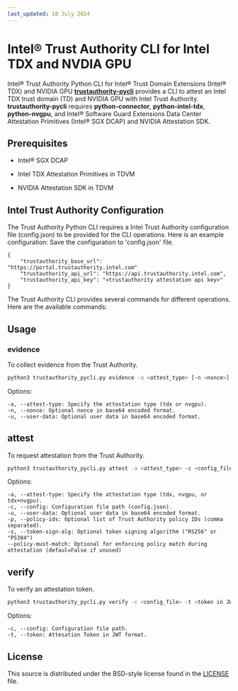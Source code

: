 ```yaml
---
last_updated: 10 July 2024
---
```


# Intel® Trust Authority CLI for Intel TDX and NVDIA GPU  

Intel® Trust Authority Python CLI for Intel® Trust Domain Extensions (Intel® TDX) and NVIDIA GPU [**trustauthority-pycli**](./cli) provides a CLI 
to attest an Intel TDX trust domain (TD) and NVIDIA GPU with Intel Trust Authority. **trustauthority-pycli** requires **python-connector**, **python-intel-tdx**, **python-nvgpu**, 
and Intel® Software Guard Extensions Data Center Attestation Primitives (Intel® SGX DCAP) and NVIDIA Attestation SDK. 

## Prerequisites
- Intel® SGX DCAP

- Intel TDX Attestation Primitives in TDVM

- NVIDIA Attestation SDK in TDVM

## Intel Trust Authority Configuration
The Trust Authority Python CLI requires a Intel Trust Authority configuration file (config.json) to be provided for the CLI operations. Here is an example configuration:
Save the configuration to 'config.json' file.

```
{
    "trustauthority_base_url": "https://portal.trustauthority.intel.com"
    "trustauthority_api_url": "https://api.trustauthority.intel.com",
    "trustauthority_api_key": "<trustauthority attestation api key>"
}
```

The Trust Authority CLI provides several commands for different operations. Here are the available commands:

## Usage
### evidence
To collect evidence from the Trust Authority.

```sh
python3 trustauthority_pycli.py evidence -a <attest_type> [-n <nonce>] [-u <user_data>]
```
Options:
```
-a, --attest-type: Specify the attestation type (tdx or nvgpu).
-n, --nonce: Optional nonce in base64 encoded format.
-u, --user-data: Optional user data in base64 encoded format.
```

## attest
To request attestation from the Trust Authority.
```sh
python3 trustauthority_pycli.py attest -a <attest_type> -c <config_file> [-u <user_data>] [-p <policy_ids>] [-s <token_sign_alg> [--policy-must-match]
```
Options:
```
-a, --attest-type: Specify the attestation type (tdx, nvgpu, or tdx+nvgpu).
-c, --config: Configuration file path (config.json).
-u, --user-data: Optional user data in base64 encoded format.
-p, --policy-ids: Optional list of Trust Authority policy IDs (comma separated).
-s, --token-sign-alg: Optional token signing algorithm ("RS256" or "PS384")
--policy-must-match: Optional for enforcing policy match during attestation (defaul=False if unused)
```

## verify 
To verify an attestation token.
```sh
python3 trustauthority_pycli.py verify -c <config_file> -t <token in JWT format>
```
Options:
```
-c, --config: Configuration file path.
-t, --token: Attesation Token in JWT format.
```

## License

This source is distributed under the BSD-style license found in the [LICENSE](LICENSE)
file.

